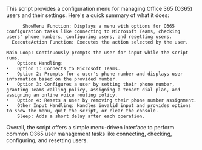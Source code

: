 This script provides a configuration menu for managing Office 365 (O365) users and their settings. Here's a quick summary of what it does:
		
          ShowMenu Function: Displays a menu with options for O365 configuration tasks like connecting to Microsoft Teams, checking users' phone numbers, configuring users, and resetting users.
	  ExecuteAction Function: Executes the action selected by the user.
		
    Main Loop: Continuously prompts the user for input while the script runs.
		Options Handling:
	•	Option 1: Connects to Microsoft Teams.
	•	Option 2: Prompts for a user's phone number and displays user information based on the provided number.
	•	Option 3: Configures a user by setting their phone number, granting Teams calling policy, assigning a tenant dial plan, and assigning an online voice routing policy.
	•	Option 4: Resets a user by removing their phone number assignment.
	•	Other Input Handling: Handles invalid input and provides options to show the menu, quit the script, or clear the console.
		Sleep: Adds a short delay after each operation.

Overall, the script offers a simple menu-driven interface to perform common O365 user management tasks like connecting, checking, configuring, and resetting users.
